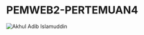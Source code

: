 # PEMWEB2-PERTEMUAN4
![Akhul Adib Islamuddin](https://github.com/adibakhul/PEMWEB2-PERTEMUAN4/assets/145316130/71998f7a-0733-4f87-8317-191a4a1059f0)
